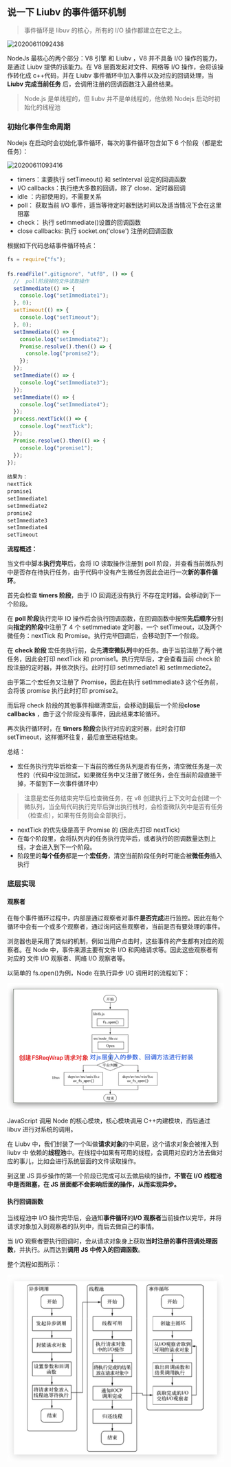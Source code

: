 ## 说一下 Liubv 的事件循环机制

> 事件循环是 libuv 的核心，所有的 I/O 操作都建立在它之上。

![20200611092438]( https://supyyy-1259673491.cos.ap-beijing.myqcloud.com/2020/pictures20200611092438.png)

NodeJs 最核心的两个部分：V8 引擎 和 Liubv ，V8 并不具备 I/O 操作的能力，是通过 Liubv 提供的该能力。在 V8 层面发起对文件、网络等 I/O 操作，会将该操作转化成 c++代码，并在 Liubv 事件循环中加入事件以及对应的回调处理，当 **Liubv 完成当前任务** 后，会调用注册的回调函数注入最终结果。

> Node.js 是单线程的，但 liubv 并不是单线程的，他依赖 Nodejs 启动时初始化的线程池

### 初始化事件生命周期

Nodejs 在启动时会初始化事件循环，每次的事件循环包含如下 6 个阶段（都是宏任务）：

![20200611093416]( https://supyyy-1259673491.cos.ap-beijing.myqcloud.com/2020/pictures20200611093416.png)

- timers：主要执行 setTimeout() 和 setInterval 设定的回调函数
- I/O callbacks：执行绝大多数的回调，除了 close、定时器回调
- idle ：内部使用的，不需要关系
- poll： 获取当前 I/O 事件，适当等待定时器到达时间以及适当情况下会在这里阻塞
- check： 执行 setImmediate()设置的回调函数
- close callbacks: 执行 socket.on('close') 注册的回调函数

根据如下代码总结事件循环特点：

```js
fs = require("fs");

fs.readFile(".gitignore", "utf8", () => {
  //  poll阶段掉的文件读取操作
  setImmediate(() => {
    console.log("setImmediate1");
  }, 0);
  setTimeout(() => {
    console.log("setTimeout");
  }, 0);
  setImmediate(() => {
    console.log("setImmediate2");
    Promise.resolve().then(() => {
      console.log("promise2");
    });
  });
  setImmediate(() => {
    console.log("setImmediate3");
  });
  setImmediate(() => {
    console.log("setImmediate4");
  });
  process.nextTick(() => {
    console.log("nextTick");
  });
  Promise.resolve().then(() => {
    console.log("promise1");
  });
});

结果为：
nextTick
promise1
setImmediate1
setImmediate2
promise2
setImmediate3
setImmediate4
setTimeout
```

**流程概述：**

当文件中脚本**执行完毕**后，会将 IO 读取操作注册到 poll 阶段，并查看当前微队列中是否存在待执行任务，由于代码中没有产生微任务因此会进行一次**新的事件循环**。

首先会检查 **timers 阶段**，由于 IO 回调还没有执行 不存在定时器。会移动到下一个阶段。

在 **poll 阶段**执行完毕 IO 操作后会执行回调函数，在回调函数中按照**先后顺序**分别向**指定的阶段**中注册了 4 个 setImmediate 定时器，一个 setTimeout，以及两个微任务：nextTick 和 Promise。执行完毕回调后，会移动到下一个阶段。

在 **check 阶段** 宏任务执行前，会先**清空微队列**中的任务。由于当前注册了两个微任务，因此会打印 nextTick 和 promise1。执行完毕后，才会查看当前 check 阶段注册的定时器，并依次执行。此时打印 setImmediate1 和 setImmediate2。

由于第二个宏任务又注册了 Promise，因此在执行 setImmediate3 这个任务前，会将该 promise 执行此时打印 promise2。

而后将 check 阶段的其他事件相继清空后，会移动到最后一个阶段**close callbacks** ，由于这个阶段没有事件，因此结束本轮循环。

再次执行循环时，在 **timers 阶段**会执行对应的定时器，此时会打印 setTimeout，这样循环往复，最后直至进程结束。

总结：

- 宏任务执行完毕后检查一下当前的微任务队列是否有任务，清空微任务是一次性的（代码中没加测试，如果微任务中又注册了微任务，会在当前阶段直接干掉，不留到下一次事件循环中）

> 注意是宏任务结束完毕后检查微任务，在 v8 创建执行上下文时会创建一个微队列，当全局代码执行完毕后弹出执行栈时，会检查微队列中是否有任务（检查点），如果有任务则会全部执行。

- nextTick 的优先级是高于 Promise 的 (因此先打印 nextTick)
- 在每个阶段里，会将队列内的任务执行完毕后，或者执行的回调数量达到上线，才会进入到下一个阶段。
- 阶段里的**每个任务**都是一个**宏任务**，清空当前阶段任务时可能会被**微任务**插入执行

### 底层实现

#### 观察者

在每个事件循环过程中，内部是通过观察者对事件**是否完成**进行监控。因此在每个循环中会有一个或多个观察者，通过询问这些观察者，当前是否有要处理的事件。

浏览器也是采用了类似的机制，例如当用户点击时，这些事件的产生都有对应的观察者。在 Node 中，事件来源主要有文件 I/O 和网络请求等。因此这些观察者有对应的 文件 I/O 观察者、网络 I/O 观察者等。

以简单的 fs.open()为例，Node 在执行异步 I/O 调用时的流程如下：

![](../img/NodeJs/fs.open.jpg)

JavaScript 调用 Node 的核心模块，核心模块调用 C++内建模块，而后通过 libuv 进行对系统的调用。

在 Liubv 中，我们封装了一个叫做**请求对象**的中间层，这个请求对象会被推入到 liubv 中 依赖的**线程池**中。在线程中如果有可用的线程，会调用对应的方法去做对应的事儿，比如会进行系统层面的文件读取操作。

到这里 JS 异步操作的第一个阶段已完成可以去做后续的操作，**不管在 I/O 线程池中是否阻塞，在 JS 层面都不会影响后面的操作，从而实现异步。**

#### 执行回调函数

当线程池中 I/O 操作完毕后，会通知**事件循环**的**I/O 观察者**当前操作以完毕，并将请求对象加入到观察者的队列中，而后去做自己的事情。

当 I/O 观察者要执行回调时，会从请求对象身上获取**当时注册的事件回调处理函数**，并执行。从而达到**调用 JS 中传入的回调函数**。

整个流程如图所示：

![](../img/NodeJs/liuv事件循环流程.jpg)
